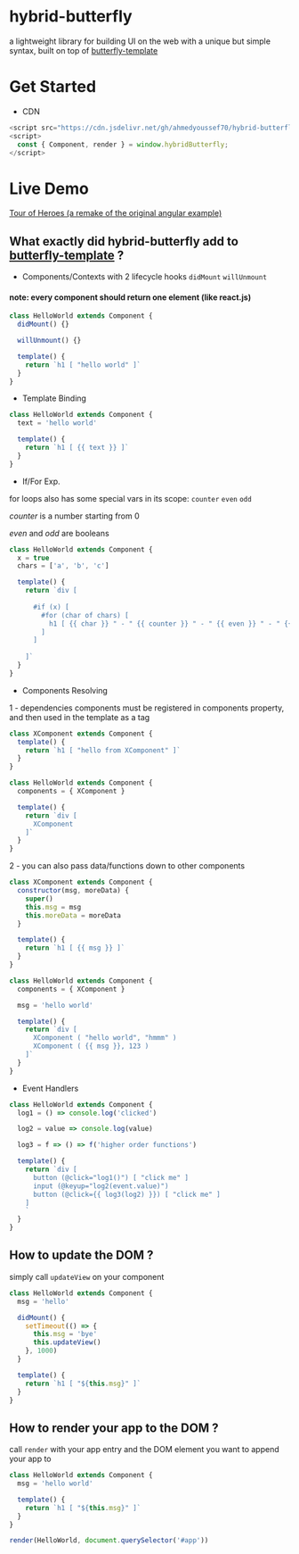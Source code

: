# hybrid-butterfly

a lightweight library for building UI on the web with a unique but simple syntax, built on top of [butterfly-template](https://github.com/ahmedyoussef70/butterfly-template)

# Get Started

- CDN

```js
<script src="https://cdn.jsdelivr.net/gh/ahmedyoussef70/hybrid-butterfly@0.0.4/dist/hybridButterfly.js"></script>
<script>
  const { Component, render } = window.hybridButterfly;
</script>
```

# Live Demo

[Tour of Heroes (a remake of the original angular example)](https://codesandbox.io/s/6yklz7xmzr)

## What exactly did hybrid-butterfly add to [butterfly-template](https://github.com/ahmedyoussef70/butterfly-template) ?

- Components/Contexts with 2 lifecycle hooks `didMount` `willUnmount`
#### note: every component should return one element (like react.js)

```js
class HelloWorld extends Component {
  didMount() {}

  willUnmount() {}

  template() {
    return `h1 [ "hello world" ]`
  }
}
```

- Template Binding

```js
class HelloWorld extends Component {
  text = 'hello world'

  template() {
    return `h1 [ {{ text }} ]`
  }
}
```

- If/For Exp.

for loops also has some special vars in its scope: `counter` `even` `odd`

_counter_ is a number starting from 0

_even_ and _odd_ are booleans

```js
class HelloWorld extends Component {
  x = true
  chars = ['a', 'b', 'c']

  template() {
    return `div [
    
      #if (x) [
        #for (char of chars) [
          h1 [ {{ char }} " - " {{ counter }} " - " {{ even }} " - " {{ odd }} ]
        ]
      ]
      
    ]`
  }
}
```

- Components Resolving

1 - dependencies components must be registered in components property, and then used in the template as a tag

```js
class XComponent extends Component {
  template() {
    return `h1 [ "hello from XComponent" ]`
  }
}

class HelloWorld extends Component {
  components = { XComponent }

  template() {
    return `div [
      XComponent
    ]`
  }
}
```

2 - you can also pass data/functions down to other components

```js
class XComponent extends Component {
  constructor(msg, moreData) {
    super()
    this.msg = msg
    this.moreData = moreData
  }

  template() {
    return `h1 [ {{ msg }} ]`
  }
}

class HelloWorld extends Component {
  components = { XComponent }

  msg = 'hello world'

  template() {
    return `div [
      XComponent ( "hello world", "hmmm" )
      XComponent ( {{ msg }}, 123 )
    ]`
  }
}
```

- Event Handlers

```js
class HelloWorld extends Component {
  log1 = () => console.log('clicked')

  log2 = value => console.log(value)

  log3 = f => () => f('higher order functions')

  template() {
    return `div [
      button (@click="log1()") [ "click me" ]
      input (@keyup="log2(event.value)")
      button (@click={{ log3(log2) }}) [ "click me" ]
    ]
    `
  }
}
```

## How to update the DOM ?

simply call `updateView` on your component

```js
class HelloWorld extends Component {
  msg = 'hello'

  didMount() {
    setTimeout(() => {
      this.msg = 'bye'
      this.updateView()
    }, 1000)
  }

  template() {
    return `h1 [ "${this.msg}" ]`
  }
}
```

## How to render your app to the DOM ?

call `render` with your app entry and the DOM element you want to append your app to

```js
class HelloWorld extends Component {
  msg = 'hello world'

  template() {
    return `h1 [ "${this.msg}" ]`
  }
}

render(HelloWorld, document.querySelector('#app'))
```
